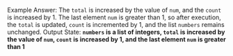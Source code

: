 Example Answer:
The `total` is increased by the value of `num`, and the `count` is increased by 1. The last element `num` is greater than 1, so after execution, the `total` is updated, `count` is incremented by 1, and the list `numbers` remains unchanged.
Output State: **`numbers` is a list of integers, `total` is increased by the value of `num`, `count` is increased by 1, and the last element `num` is greater than 1**
